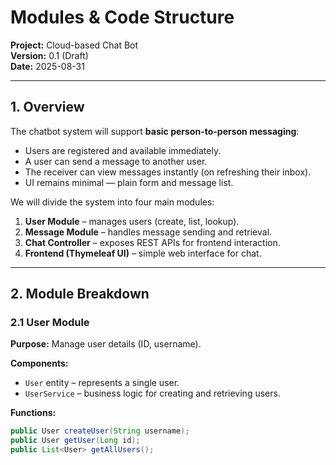 # Modules & Code Structure
**Project:** Cloud-based Chat Bot   
**Version:** 0.1 (Draft)  
**Date:** 2025-08-31  

---

## 1. Overview
The chatbot system will support **basic person-to-person messaging**:  
- Users are registered and available immediately.  
- A user can send a message to another user.  
- The receiver can view messages instantly (on refreshing their inbox).  
- UI remains minimal — plain form and message list.  

We will divide the system into four main modules:  

1. **User Module** – manages users (create, list, lookup).  
2. **Message Module** – handles message sending and retrieval.  
3. **Chat Controller** – exposes REST APIs for frontend interaction.  
4. **Frontend (Thymeleaf UI)** – simple web interface for chat.  

---

## 2. Module Breakdown

### 2.1 User Module
**Purpose:** Manage user details (ID, username).  

**Components:**  
- `User` entity – represents a single user.  
- `UserService` – business logic for creating and retrieving users.  

**Functions:**  
```java
public User createUser(String username);
public User getUser(Long id);
public List<User> getAllUsers();
